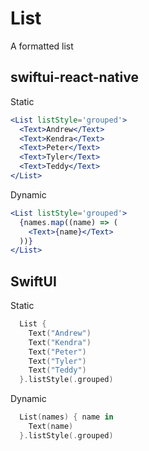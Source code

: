 # List

A formatted list

## swiftui-react-native

Static

```jsx
<List listStyle='grouped'>
  <Text>Andrew</Text>
  <Text>Kendra</Text>
  <Text>Peter</Text>
  <Text>Tyler</Text>
  <Text>Teddy</Text>
</List>
```

Dynamic

```jsx
<List listStyle='grouped'>
  {names.map((name) => (
    <Text>{name}</Text>
  ))}
</List>
```

## SwiftUI

Static

```swift
  List {
    Text("Andrew")
    Text("Kendra")
    Text("Peter")
    Text("Tyler")
    Text("Teddy")
  }.listStyle(.grouped)
```

Dynamic

```swift
  List(names) { name in
    Text(name)
  }.listStyle(.grouped)
```
